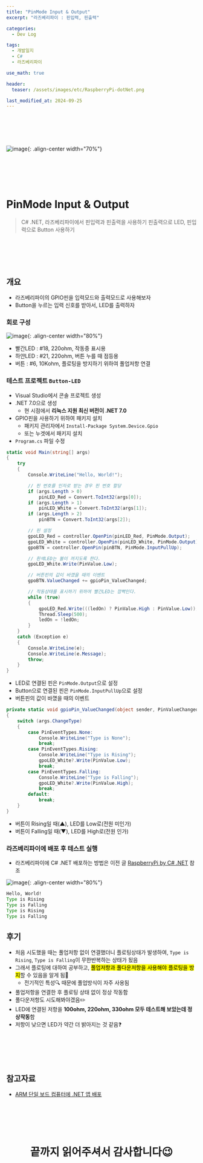 ```yaml
---
title: "PinMode Input & Output"
excerpt: "라즈베리파이 : 핀입력, 핀출력"

categories:
  - Dev Log

tags:
  - 개발일지
  - C#
  - 라즈베리파이

use_math: true

header:
  teaser: /assets/images/etc/RaspberryPi-dotNet.png

last_modified_at: 2024-09-25
---
```





<br><br><br><br>


![image](../../assets/images/etc/RaspberryPi-dotNet.png){: .align-center width="70%"}

<br><br><br><br>


# PinMode Input & Output
> C# .NET, 라즈베리파이에서 핀입력과 핀출력을 사용하기
> 핀출력으로 LED, 핀입력으로 Button 사용하기  




<br><br><br><br>


## 개요
- 라즈베리파이의 GPIO핀을 입력모드와 출력모드로 사용해보자  
- Button을 누르는 입력 신호를 받아서, LED를 출력하자


### 회로 구성

![image](../../assets/images/post/Button-LED/Button-LED.jpg){: .align-center width="80%"}

- 빨간LED : #18, 220ohm, 작동중 표시용
- 하얀LED : #21, 220ohm, 버튼 누를 때 점등용
- 버튼 : #6, 10Kohm, 플로팅을 방지하기 위하여 풀업저항 연결


### 테스트 프로젝트 `Button-LED`  
- Visual Studio에서 콘솔 프로젝트 생성  
- .NET 7.0으로 생성  
  - 현 시점에서 **리눅스 지원 최신 버전이 .NET 7.0**  
- GPIO핀을 사용하기 위하여 패키지 설치
  - 패키지 관리자에서 `Install-Package System.Device.Gpio`
  - 또는 누겟에서 패키지 설치
- `Program.cs` 파일 수정  

```cs
static void Main(string[] args)
{
    try
    {
        Console.WriteLine("Hello, World!");

        // 핀 번호를 인자로 받는 경우 핀 번호 할당
        if (args.Length > 0)
            pinLED_Red = Convert.ToInt32(args[0]);
        if (args.Length > 1)
            pinLED_White = Convert.ToInt32(args[1]);
        if (args.Length > 2)
            pinBTN = Convert.ToInt32(args[2]);

        // 핀 설정
        gpoLED_Red = controller.OpenPin(pinLED_Red, PinMode.Output);
        gpoLED_White = controller.OpenPin(pinLED_White, PinMode.Output);
        gpoBTN = controller.OpenPin(pinBTN, PinMode.InputPullUp);

        // 흰색LED는 불이 꺼지도록 한다.
        gpoLED_White.Write(PinValue.Low);

        // 버튼핀의 값이 바꼈을 때의 이벤트
        gpoBTN.ValueChanged += gpio​Pin_ValueChanged;

        // 작동상태를 표시하기 위하여 빨간LED는 깜빡인다.
        while (true)
        {
            gpoLED_Red.Write(((ledOn) ? PinValue.High : PinValue.Low));
            Thread.Sleep(500);
            ledOn = !ledOn;
        }
    }
    catch (Exception e)
    {
        Console.WriteLine(e);
        Console.WriteLine(e.Message);
        throw;
    }
}
```

- LED로 연결된 핀은 `PinMode.Output`으로 설정
- Button으로 연결된 핀은 `PinMode.InputPullUp`으로 설정
- 버튼핀의 값이 바꼈을 때의 이벤트

```cs
private static void gpioPin_ValueChanged(object sender, PinValueChangedEventArgs args)
{
    switch (args.ChangeType)
    {
        case PinEventTypes.None:
            Console.WriteLine("Type is None");
            break;
        case PinEventTypes.Rising:
            Console.WriteLine("Type is Rising");
            gpoLED_White?.Write(PinValue.Low);
            break;
        case PinEventTypes.Falling:
            Console.WriteLine("Type is Falling");
            gpoLED_White?.Write(PinValue.High);
            break;
        default:
            break;
    }
}
```

- 버튼이 Rising일 때(▲), LED를 Low로(전원 미인가)
- 버튼이 Falling일 때(▼), LED를 High로(전원 인가)



### 라즈베리파이에 배포 후 테스트 실행
- 라즈베리파이에 C# .NET 배포하는 방법은 이전 글 [RaspberryPi by C# .NET](https://leeyeonjun85.github.io/dev%20log/RaspberryPi-by-C-.NET/) 참조

![image](../../assets/images/post/Button-LED/Button-LED.gif){: .align-center width="80%"}

```cmd
Hello, World!
Type is Rising
Type is Falling
Type is Rising
Type is Falling
```




## 후기  
- 처음 시도했을 때는 풀업저항 없이 연결했더니 플로팅상태가 발생하여, `Type is Rising`, `Type is Falling`이 무한반복하는 상태가 됬음
- 그래서 플로팅에 대하여 공부하고, <mark>풀업저항과 풀다운저항을 사용해야 플로팅을 방지</mark>할 수 있음을 알게 됨📌
  - 전기적인 특성🔍 때문에 풀업방식이 자주 사용됨
- 풀업저항을 연결한 후 플로팅 상태 없이 정상 작동함
- 풀다운저항도 시도해봐야겠음✏️
- LED에 연결된 저항을 **100ohm, 220ohm, 330ohm 모두 테스트해 보았는데 정상작동**함
- 저항이 낮으면 LED가 약간 더 밝아지는 것 같음❓






<br><br><br><br>


## 참고자료
- [ARM 단일 보드 컴퓨터에 .NET 앱 배포](https://learn.microsoft.com/ko-kr/dotnet/iot/deployment)




<br><br><br><br>
<center>
<h1>끝까지 읽어주셔서 감사합니다😉</h1>
</center>
<br><br><br><br>





